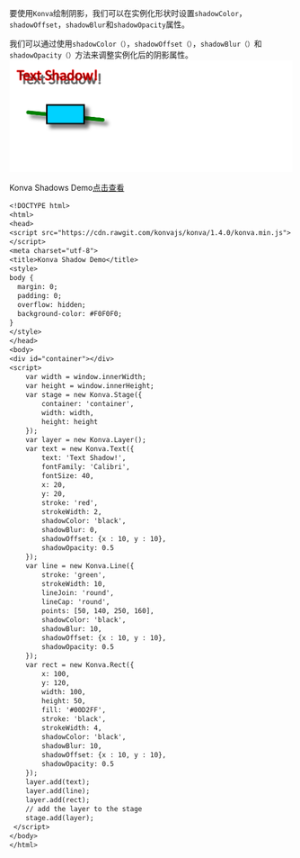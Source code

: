 要使用`Konva`绘制阴影，我们可以在实例化形状时设置`shadowColor`，`shadowOffset`，`shadowBlur`和`shadowOpacity`属性。  

我们可以通过使用`shadowColor（）`，`shadowOffset（）`，`shadowBlur（）`和`shadowOpacity（）`方法来调整实例化后的阴影属性。
![](images/shadow.png) 


Konva Shadows Demo[点击查看](https://konvajs.github.io/downloads/code/styling/Shadow.html)   


    <!DOCTYPE html>
    <html>
    <head>
    <script src="https://cdn.rawgit.com/konvajs/konva/1.4.0/konva.min.js"></script>
    <meta charset="utf-8">
    <title>Konva Shadow Demo</title>
    <style>
    body {
      margin: 0;
      padding: 0;
      overflow: hidden;
      background-color: #F0F0F0;
    }
    </style>
    </head>
    <body>
    <div id="container"></div>
    <script>
        var width = window.innerWidth;
        var height = window.innerHeight;
        var stage = new Konva.Stage({
            container: 'container',
            width: width,
            height: height
        });
        var layer = new Konva.Layer();
        var text = new Konva.Text({
            text: 'Text Shadow!',
            fontFamily: 'Calibri',
            fontSize: 40,
            x: 20,
            y: 20,
            stroke: 'red',
            strokeWidth: 2,
            shadowColor: 'black',
            shadowBlur: 0,
            shadowOffset: {x : 10, y : 10},
            shadowOpacity: 0.5
        });
        var line = new Konva.Line({
            stroke: 'green',
            strokeWidth: 10,
            lineJoin: 'round',
            lineCap: 'round',
            points: [50, 140, 250, 160],
            shadowColor: 'black',
            shadowBlur: 10,
            shadowOffset: {x : 10, y : 10},
            shadowOpacity: 0.5
        });
        var rect = new Konva.Rect({
            x: 100,
            y: 120,
            width: 100,
            height: 50,
            fill: '#00D2FF',
            stroke: 'black',
            strokeWidth: 4,
            shadowColor: 'black',
            shadowBlur: 10,
            shadowOffset: {x : 10, y : 10},
            shadowOpacity: 0.5
        });
        layer.add(text);
        layer.add(line);
        layer.add(rect);
        // add the layer to the stage
        stage.add(layer);
     </script>
    </body>
    </html>
